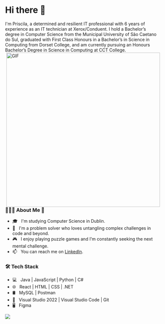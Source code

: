 <h1>Hi there 👋 </h1> 
I'm Priscila, a determined and resilient IT professional with 6 years of experience as an IT technician at Xerox/Conduent. I hold a Bachelor’s degree in Computer Science from the Municipal University of São Caetano do Sul, graduated with First Class Honours in a Bachelor’s in Science in Computing from Dorset College, and am currently pursuing an Honours Bachelor’s Degree in Science in Computing at CCT College.
<img align="right" alt="GIF" src="https://media4.giphy.com/media/1GEATImIxEXVR79Dhk/giphy.gif?cid=ecf05e4773n57ewtc39d0imljv36z7nkndwgbzct7zj7kxuj&ep=v1_gifs_search&rid=giphy.gif&ct=g" width="500"/> 
<h3> 👨🏻‍💻 About Me 🔭 </h3>

- 🎓 &nbsp; I'm studying Computer Science in Dublin.
- 🧩 &nbsp; I'm a problem solver who loves untangling complex challenges in code and beyond.
- 🎮 &nbsp; I enjoy playing puzzle games and I'm constantly seeking the next mental challenge.
- 📫 &nbsp; You can reach me on [LinkedIn](https://www.linkedin.com/in/priscilarochadequeiroz/).

<h3>🛠 Tech Stack</h3>

- 💻 &nbsp; Java | JavaScript | Python | C#  
- 🌐 &nbsp; React | HTML | CSS | .NET
- 🛢 &nbsp; MySQL | Postman
- 🔧 &nbsp; Visual Studio 2022 | Visual Studio Code  | Git
- 🖥 &nbsp; Figma



<!--
**priilarocha/priilarocha** is a ✨ _special_ ✨ repository because its `README.md` (this file) appears on your GitHub profile.

Here are some ideas to get you started:

- 🔭 I’m currently working on ...
- 🌱 I’m currently learning ...
- 👯 I’m looking to collaborate on ...
- 🤔 I’m looking for help with ...
- 💬 Ask me about ...
- 📫 How to reach me: ...
- 😄 Pronouns: ...
- ⚡ Fun fact: ...
-->

![](https://github-readme-stats.vercel.app/api/top-langs/?username=priilarocha&theme=dark&hide_border=false&include_all_commits=false&count_private=true&layout=compact)
